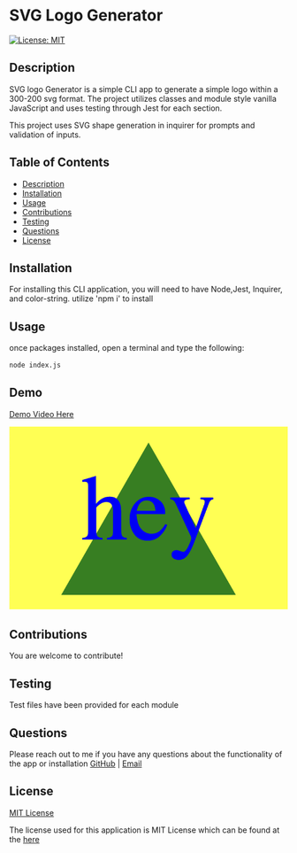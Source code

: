 # SVG Logo Generator
[![License: MIT](https://img.shields.io/badge/License-MIT-yellow.svg)](https://opensource.org/licenses/MIT)

## Description 

  SVG logo Generator is a simple CLI app to generate a simple logo within a 300-200 svg format. The project utilizes classes and module style vanilla JavaScript and uses testing through Jest for each section. 
  
  This project uses SVG shape generation in inquirer for prompts and validation of inputs.


## Table of Contents

- [Description](#description)
- [Installation](#installation)
- [Usage](#usage)
- [Contributions](#contributions)
- [Testing](#testing)
- [Questions](#questions)
- [License](#license)

## Installation

  For installing this CLI application, you will need to have Node,Jest, Inquirer, and color-string. utilize 'npm i' to install

## Usage

once packages installed, open a terminal and type the following: 

  ```bash
  node index.js
```

## Demo

[Demo Video Here](https://drive.google.com/file/d/1KI6MXDLGi4JIXzlO3Pbz4cEZq3DO7VyQ/view?usp=sharing)

![Sample svg](./examples/sampleSVG.png)


## Contributions
  You are welcome to contribute!

## Testing
  Test files have been provided for each module

## Questions
  Please reach out to me if you have any questions about the functionality of the app or installation
  [GitHub](https://github.com/1willcobb) |
  [Email](mailto:cobb.will@gmail.com)

## License
[MIT License](https://choosealicense.com/licenses/mit/)

  The license used for this application is MIT License which can be found at the [here](https://choosealicense.com/licenses/mit/)
